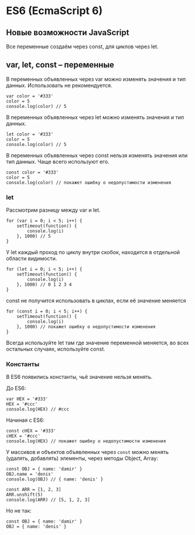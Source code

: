 # ES6 (EcmaScript 6)
## Новые возможности JavaScript
Все переменные создаём через const, для циклов через let.

## var, let, const &ndash; переменные
В переменных объявленных через var можно изменять значения и тип данных. Использовать не рекомендуется.

    var color = '#333'
    color = 5
    console.log(color) // 5
    
В переменных объявленных через let можно изменять значения и тип данных.

    let color = '#333'
    color = 5
    console.log(color) // 5

В переменных объявленных через const нельзя изменять значения или тип данных. Чаще всего используют его.

    const color = '#333'
    color = 5
    console.log(color) // покажет ошибку о недопустимости изменения

### let
Рассмотрим разницу между var и let.

    for (var i = 0; i < 5; i++) {
        setTimeout(function() {
            console.log(i)
        }, 1000) // 5
    }

У let каждый проход по циклу внутри скобок, находится в отдельной области видимости.

    for (let i = 0; i < 5; i++) {
        setTimeout(function() {
            console.log(i)
        }, 1000) // 0 1 2 3 4
    }

const не получится использовать в циклах, если её значение меняется

    for (const i = 0; i < 5; i++) {
        setTimeout(function() {
            console.log(i)
        }, 1000) // покажет ошибку о недопустимости изменения
    }

Всегда используйте let там где значение переменной меняется, во всех остальных случаях, используйте const.

### Константы
В ES6 появились константы, чьё значение нельзя менять.

До ES6:

    var HEX = '#333'
    HEX = '#ccc'
    console.log(HEX) // #ccc

Начиная с ES6:

    const cHEX = '#333'
    cHEX = '#ccc'
    console.log(HEX) // покажет ошибку о недопустимости изменения

У массивов и объектов объявленных через `const` можно менять (удалять, добавлять) элементы, через методы Object, Array:

    const OBJ = { name: 'damir' }
    OBJ.name = 'denis'
    console.log(OBJ) // { name: 'denis' }

    const ARR = [1, 2, 3]
    ARR.unshift(5)
    console.log(ARR) // [5, 1, 2, 3]
 
 Но не так:
    
    const OBJ = { name: 'damir' }
    OBJ = { name: 'denis' }
 
